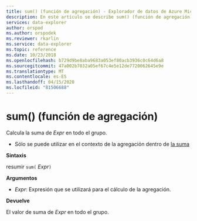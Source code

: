 ```yaml
---
title: sum() (función de agregación) - Explorador de datos de Azure Microsoft Docs
description: En este artículo se describe sum() (función de agregación) en Azure Data Explorer.
services: data-explorer
author: orspod
ms.author: orspodek
ms.reviewer: rkarlin
ms.service: data-explorer
ms.topic: reference
ms.date: 10/23/2018
ms.openlocfilehash: b729d9be8aba9683a053ef80acb3936c0c64d6a8
ms.sourcegitcommit: 47a002b7032a05ef67c4e5e12de7720062645e9e
ms.translationtype: MT
ms.contentlocale: es-ES
ms.lasthandoff: 04/15/2020
ms.locfileid: "81506688"
---
```

# <a name="sum-aggregation-function"></a>sum() (función de agregación)

Calcula la suma de *Expr* en todo el grupo. 

* Sólo se puede utilizar en el contexto de la agregación dentro de [la suma](summarizeoperator.md)

**Sintaxis**

resumir `sum(` *Expr*`)`

**Argumentos**

* *Expr*: Expresión que se utilizará para el cálculo de la agregación. 

**Devuelve**

El valor de suma de *Expr* en todo el grupo.
 